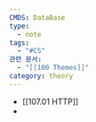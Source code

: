 ```yaml
---
CMDS: DataBase
type:
  - note
tags:
  - "#CS"
관련 문서:
  - "[[100 Themes]]"
category: theory
---
```

- [[107.01 HTTP]]
- 